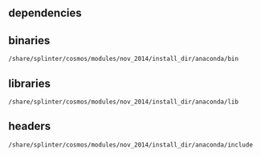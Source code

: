 ## dependencies

## binaries

	/share/splinter/cosmos/modules/nov_2014/install_dir/anaconda/bin

## libraries

	/share/splinter/cosmos/modules/nov_2014/install_dir/anaconda/lib

## headers

	/share/splinter/cosmos/modules/nov_2014/install_dir/anaconda/include

